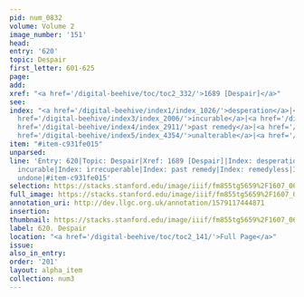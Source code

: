 ```yaml
---
pid: num_0832
volume: Volume 2
image_number: '151'
head: 
entry: '620'
topic: Despair
first_letter: 601-625
page: 
add: 
xref: "<a href='/digital-beehive/toc/toc2_332/'>1689 [Despair]</a>"
see: 
index: "<a href='/digital-beehive/index1/index_1026/'>desperation</a>|<a href='/digital-beehive/index2/index_1796/'>helpless</a>|<a
  href='/digital-beehive/index3/index_2006/'>incurable</a>|<a href='/digital-beehive/index3/index_2118/'>irrecuperable</a>|<a
  href='/digital-beehive/index4/index_2911/'>past remedy</a>|<a href='/digital-beehive/index4/index_3354/'>remedyless</a>|<a
  href='/digital-beehive/index5/index_4354/'>unalterable</a>|<a href='/digital-beehive/index5/index_4375/'>undone</a>"
item: "#item-c931fe015"
unparsed: 
line: 'Entry: 620|Topic: Despair|Xref: 1689 [Despair]|Index: desperation|Index: helpless|Index:
  incurable|Index: irrecuperable|Index: past remedy|Index: remedyless|Index: unalterable|Index:
  undone|#item-c931fe015'
selection: https://stacks.stanford.edu/image/iiif/fm855tg5659%2F1607_0618/428,2073,2882,1016/full/0/default.jpg
full_image: https://stacks.stanford.edu/image/iiif/fm855tg5659%2F1607_0618/full/full/0/default.jpg
annotation_uri: http://dev.llgc.org.uk/annotation/1579117444871
insertion: 
thumbnail: https://stacks.stanford.edu/image/iiif/fm855tg5659%2F1607_0618/428,2073,600,180/250,/0/default.jpg
label: 620. Despair
location: "<a href='/digital-beehive/toc/toc2_141/'>Full Page</a>"
issue: 
also_in_entry: 
order: '201'
layout: alpha_item
collection: num3
---
```


